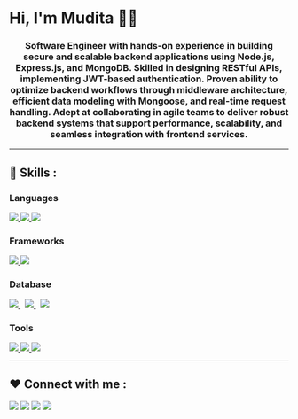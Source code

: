 # Hi, I'm Mudita 👋🏻
<h3 align="center"> Software Engineer with hands-on experience in building secure and scalable backend applications using
Node.js, Express.js, and MongoDB. Skilled in designing RESTful APIs, implementing JWT-based authentication.
Proven ability to optimize backend workflows through middleware architecture, efficient data modeling with
Mongoose, and real-time request handling. Adept at collaborating in agile teams to deliver robust backend systems that
support performance, scalability, and seamless integration with frontend services.
 </h3>
<hr>

## 🚀 Skills :

### Languages
<p float="left">
    <a href="https://www.java.com/" target="_blank">
        <img src="https://img.icons8.com/color/48/000000/java-coffee-cup-logo.png"/>
    </a>
    <a href="https://developer.mozilla.org/en-US/docs/Web/JavaScript" target="_blank">
        <img src="https://img.icons8.com/color/48/000000/javascript.png"/>
    </a> 
    <a href="https://www.python.org/" target="_blank">
        <img src="https://img.icons8.com/color/48/000000/python.png"/>
    </a>
    
</p>

### Frameworks
<p float="left">
    <a href="https://spring.io/projects/spring-boot" target="_blank">
        <img src="https://img.icons8.com/color/48/000000/spring-logo.png"/>
    </a>
    <a style="padding-right:8px;" href="https://reactjs.org/" target="_blank">
        <img src="https://img.icons8.com/plasticine/50/000000/react.png"/>
    </a>
</p>


### Database
<p float="left">
    <a style="padding-right:8px;" href="https://www.mysql.com/" target="_blank">
        <img src="https://img.icons8.com/fluent/50/000000/mysql-logo.png"/>
    </a>
    <a style="padding-right:8px;" href="https://www.mongodb.com/" target="_blank">
        <img src="https://img.icons8.com/color/50/000000/mongodb.png"/>
    </a>
     <a style="padding-right:8px;" href="https://www.postgresql.org/" target="_blank">
        <img src="https://img.icons8.com/color/50/000000/postgreesql.png"/>
    </a>
</p>
 
### Tools
<p float="left">
    <a href="https://git-scm.com/" target="_blank">
        <img src="https://img.icons8.com/color/48/000000/git.png"/>
    </a>
    <a href="https://cloud.google.com/gcp/" target="_blank">
        <img src="https://img.icons8.com/color/48/000000/google-cloud.png"/>
    </a>
    <a href="https://spring.io/tools" target="_blank">
        <img src="https://img.icons8.com/color/48/000000/spring-logo.png"/>
    </a>
</p>
<hr>


## ❤ Connect with me :
<p align="left">
<a href = "mailto::muditasrivastava2020@gmail.com"><img src="https://img.icons8.com/color/48/000000/gmail-new.png"/></a>
<a href = "https://www.linkedin.com/in/mudita-srivastava-b49212200"><img src="https://img.icons8.com/fluent/48/000000/linkedin.png"/></a>
<a href = "[https://twitter.com/Mudita-Srivastava](https://x.com/Mudita_18)"><img src="https://img.icons8.com/fluent/48/000000/twitter.png"/></a>
<a href = ""><img src="https://img.icons8.com/external-tal-revivo-color-tal-revivo/48/000000/external-level-up-your-coding-skills-and-quickly-land-a-job-logo-color-tal-revivo.png"/></a>
</p>
